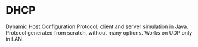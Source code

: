 # DHCP
Dynamic Host Configuration Protocol, client and server simulation in Java. Protocol generated from scratch, without many options. Works on UDP only in LAN.
